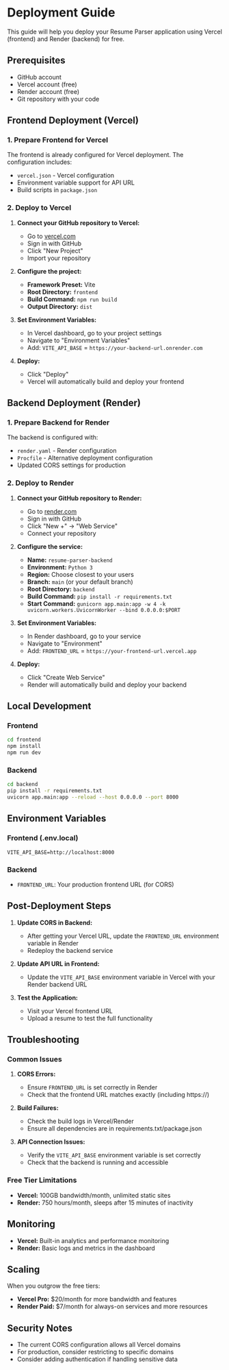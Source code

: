 # Deployment Guide

This guide will help you deploy your Resume Parser application using Vercel (frontend) and Render (backend) for free.

## Prerequisites

- GitHub account
- Vercel account (free)
- Render account (free)
- Git repository with your code

## Frontend Deployment (Vercel)

### 1. Prepare Frontend for Vercel

The frontend is already configured for Vercel deployment. The configuration includes:

- `vercel.json` - Vercel configuration
- Environment variable support for API URL
- Build scripts in `package.json`

### 2. Deploy to Vercel

1. **Connect your GitHub repository to Vercel:**
   - Go to [vercel.com](https://vercel.com)
   - Sign in with GitHub
   - Click "New Project"
   - Import your repository

2. **Configure the project:**
   - **Framework Preset:** Vite
   - **Root Directory:** `frontend`
   - **Build Command:** `npm run build`
   - **Output Directory:** `dist`

3. **Set Environment Variables:**
   - In Vercel dashboard, go to your project settings
   - Navigate to "Environment Variables"
   - Add: `VITE_API_BASE` = `https://your-backend-url.onrender.com`

4. **Deploy:**
   - Click "Deploy"
   - Vercel will automatically build and deploy your frontend

## Backend Deployment (Render)

### 1. Prepare Backend for Render

The backend is configured with:
- `render.yaml` - Render configuration
- `Procfile` - Alternative deployment configuration
- Updated CORS settings for production

### 2. Deploy to Render

1. **Connect your GitHub repository to Render:**
   - Go to [render.com](https://render.com)
   - Sign in with GitHub
   - Click "New +" → "Web Service"
   - Connect your repository

2. **Configure the service:**
   - **Name:** `resume-parser-backend`
   - **Environment:** `Python 3`
   - **Region:** Choose closest to your users
   - **Branch:** `main` (or your default branch)
   - **Root Directory:** `backend`
   - **Build Command:** `pip install -r requirements.txt`
   - **Start Command:** `gunicorn app.main:app -w 4 -k uvicorn.workers.UvicornWorker --bind 0.0.0.0:$PORT`

3. **Set Environment Variables:**
   - In Render dashboard, go to your service
   - Navigate to "Environment"
   - Add: `FRONTEND_URL` = `https://your-frontend-url.vercel.app`

4. **Deploy:**
   - Click "Create Web Service"
   - Render will automatically build and deploy your backend

## Local Development

### Frontend
```bash
cd frontend
npm install
npm run dev
```

### Backend
```bash
cd backend
pip install -r requirements.txt
uvicorn app.main:app --reload --host 0.0.0.0 --port 8000
```

## Environment Variables

### Frontend (.env.local)
```env
VITE_API_BASE=http://localhost:8000
```

### Backend
- `FRONTEND_URL`: Your production frontend URL (for CORS)

## Post-Deployment Steps

1. **Update CORS in Backend:**
   - After getting your Vercel URL, update the `FRONTEND_URL` environment variable in Render
   - Redeploy the backend service

2. **Update API URL in Frontend:**
   - Update the `VITE_API_BASE` environment variable in Vercel with your Render backend URL

3. **Test the Application:**
   - Visit your Vercel frontend URL
   - Upload a resume to test the full functionality

## Troubleshooting

### Common Issues

1. **CORS Errors:**
   - Ensure `FRONTEND_URL` is set correctly in Render
   - Check that the frontend URL matches exactly (including https://)

2. **Build Failures:**
   - Check the build logs in Vercel/Render
   - Ensure all dependencies are in requirements.txt/package.json

3. **API Connection Issues:**
   - Verify the `VITE_API_BASE` environment variable is set correctly
   - Check that the backend is running and accessible

### Free Tier Limitations

- **Vercel:** 100GB bandwidth/month, unlimited static sites
- **Render:** 750 hours/month, sleeps after 15 minutes of inactivity

## Monitoring

- **Vercel:** Built-in analytics and performance monitoring
- **Render:** Basic logs and metrics in the dashboard

## Scaling

When you outgrow the free tiers:
- **Vercel Pro:** $20/month for more bandwidth and features
- **Render Paid:** $7/month for always-on services and more resources

## Security Notes

- The current CORS configuration allows all Vercel domains
- For production, consider restricting to specific domains
- Consider adding authentication if handling sensitive data
